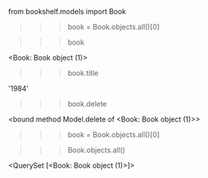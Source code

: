 from bookshelf.models import Book

>>> book = Book.objects.all()[0]

>>> book

<Book: Book object (1)>
>>> book.title

'1984'

>>> book.delete

<bound method Model.delete of <Book: Book object (1)>>

>>> book = Book.objects.all()[0]

>>> Book.objects.all()

<QuerySet [<Book: Book object (1)>]>